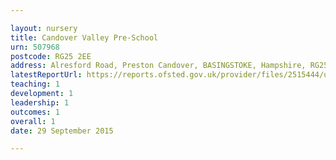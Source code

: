 ```yaml
---

layout: nursery
title: Candover Valley Pre-School
urn: 507968
postcode: RG25 2EE
address: Alresford Road, Preston Candover, BASINGSTOKE, Hampshire, RG25 2EE
latestReportUrl: https://reports.ofsted.gov.uk/provider/files/2515444/urn/507968.pdf
teaching: 1
development: 1
leadership: 1
outcomes: 1
overall: 1
date: 29 September 2015

---
```

